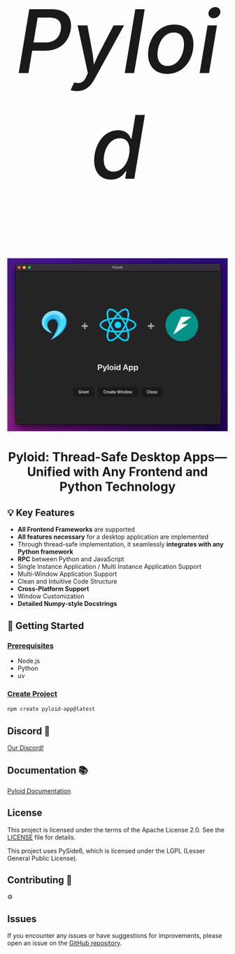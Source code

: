 <h1 style="text-align: center; font-size: 200px; font-weight: 500;">
    <i>Pyloid</i>
</h1>

![example image](example.png)

<h2 align="center" style="font-size: 28px;"><b>Pyloid: Thread-Safe Desktop Apps—Unified with Any Frontend and Python Technology</b></h2>

## 💡 Key Features

- **All Frontend Frameworks** are supported
- **All features necessary** for a desktop application are implemented
- Through thread-safe implementation, it seamlessly **integrates with any Python framework**
- **RPC** between Python and JavaScript
- Single Instance Application / Multi Instance Application Support
- Multi-Window Application Support
- Clean and Intuitive Code Structure
- **Cross-Platform Support**
- Window Customization
- **Detailed Numpy-style Docstrings**

## 🚀 Getting Started

### [Prerequisites](https://docs.pyloid.com/getting-started/prerequisites)

- Node.js
- Python
- uv

### [Create Project](https://docs.pyloid.com/getting-started/create-pyloid-app)

```bash
npm create pyloid-app@latest
```

## Discord 🎉

[Our Discord!](https://discord.gg/VTqexxxTy9)

## Documentation 📚

[Pyloid Documentation](https://docs.pyloid.com/)

## License

This project is licensed under the terms of the Apache License 2.0. See the [LICENSE](./LICENSE) file for details.

This project uses PySide6, which is licensed under the LGPL (Lesser General Public License).

## Contributing 🤝

⚙

## Issues

If you encounter any issues or have suggestions for improvements, please open an issue on the [GitHub repository](https://github.com/Pyloid/pyloid/issues).
